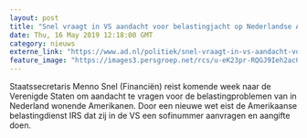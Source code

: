```yaml
---
layout: post
title: "Snel vraagt in VS aandacht voor belastingjacht op Nederlandse Amerikanen"
date: Thu, 16 May 2019 12:18:00 GMT
category: nieuws
externe_link: "https://www.ad.nl/politiek/snel-vraagt-in-vs-aandacht-voor-belastingjacht-op-nederlandse-amerikanen~a9317ad3/"
feature_image: "https://images3.persgroep.net/rcs/u-eK23pr-RQGJ9Ieh2ac09JnPn8/diocontent/148357828/_fitwidth/400/?appId=21791a8992982cd8da851550a453bd7f&quality=0.7"
---
```


Staatssecretaris Menno Snel (Financiën) reist komende week naar de Verenigde Staten om aandacht te vragen voor de belastingproblemen van in Nederland wonende Amerikanen. Door een nieuwe wet eist de Amerikaanse belastingdienst IRS dat zij in de VS een sofinummer aanvragen en aangifte doen.
